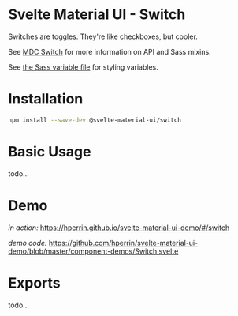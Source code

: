 # Svelte Material UI - Switch

Switches are toggles. They're like checkboxes, but cooler.

See [MDC Switch](https://material.io/develop/web/components/input-controls/switches/) for more information on API and Sass mixins.

See [the Sass variable file](https://github.com/material-components/material-components-web/blob/v3.1.1/packages/mdc-switch/_variables.scss) for styling variables.

# Installation

```sh
npm install --save-dev @svelte-material-ui/switch
```

# Basic Usage

todo...

# Demo

*in action:* https://hperrin.github.io/svelte-material-ui-demo/#/switch

*demo code:* https://github.com/hperrin/svelte-material-ui-demo/blob/master/component-demos/Switch.svelte

# Exports

todo...